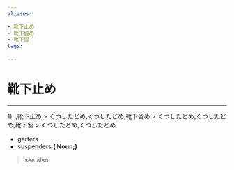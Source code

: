```yaml
---
aliases:
    
- 靴下止め
- 靴下留め
- 靴下留
tags:
    
---
```


# 靴下止め
---
1).
,靴下止め > くつしたどめ,くつしたどめ,靴下留め > くつしたどめ,くつしたどめ,靴下留 > くつしたどめ,くつしたどめ

- garters
- suspenders
**( Noun;)**
> see also: 
            